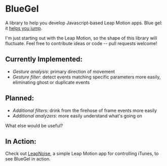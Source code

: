 BlueGel
=======

A library to help you develop Javascript-based Leap Motion apps. Blue gel: it [helps you jump](http://theportalwiki.com/wiki/Repulsion_Gel).

I'm just starting out with the Leap Motion, so  the shape of this library will fluctuate. Feel free to contribute ideas or code -- pull requests welcome!

Currently Implemented:
----------------------

* _Gesture analysis_: primary direction of movement
* _Gesture filter_: detect events matching specific parameters more easily, eliminating ghost or duplicate events


Planned:
--------

* _Additional filters_: drink from the firehose of frame events more easily
* _Additional analyzers_: more easily understand what's going on

What else would be useful?

In Action:
----------

Check out [LeapNoise](https://github.com/arsduo/leapnoise), a simple Leap
Motion app for controlling iTunes, to see BlueGel in action.
